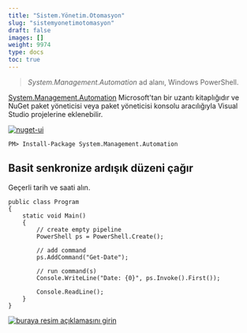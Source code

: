 ```yaml
---
title: "Sistem.Yönetim.Otomasyon"
slug: "sistemyonetimotomasyon"
draft: false
images: []
weight: 9974
type: docs
toc: true
---
```


> *System.Management.Automation* ad alanı,
> Windows PowerShell.

[System.Management.Automation][1] Microsoft'tan bir uzantı kitaplığıdır ve NuGet paket yöneticisi veya paket yöneticisi konsolu aracılığıyla Visual Studio projelerine eklenebilir.

<saat>

[![nuget-ui][2]][2]

<saat>

    PM> Install-Package System.Management.Automation

[1]: https://www.nuget.org/packages/System.Management.Automation
[2]: http://i.stack.imgur.com/QJlb8.png

## Basit senkronize ardışık düzeni çağır
Geçerli tarih ve saati alın.

    public class Program
    {
        static void Main()
        {
            // create empty pipeline
            PowerShell ps = PowerShell.Create();

            // add command
            ps.AddCommand("Get-Date");

            // run command(s)
            Console.WriteLine("Date: {0}", ps.Invoke().First());

            Console.ReadLine();
        }
    }

[![buraya resim açıklamasını girin][1]][1]


[1]: http://i.stack.imgur.com/x2IIE.png

